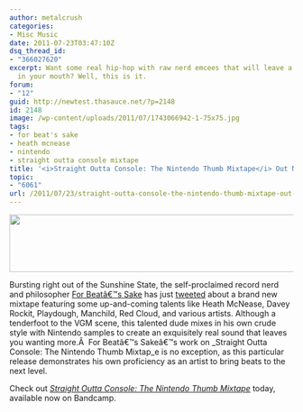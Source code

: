 ```yaml
---
author: metalcrush
categories:
- Misc Music
date: 2011-07-23T03:47:10Z
dsq_thread_id:
- "366027620"
excerpt: Want some real hip-hop with raw nerd emcees that will leave a good taste
  in your mouth? Well, this is it.
forum:
- "12"
guid: http://newtest.thasauce.net/?p=2148
id: 2148
image: /wp-content/uploads/2011/07/1743066942-1-75x75.jpg
tags:
- for beat's sake
- heath mcnease
- nintendo
- straight outta console mixtape
title: '<i>Straight Outta Console: The Nintendo Thumb Mixtape</i> Out Now!'
topic:
- "6061"
url: /2011/07/23/straight-outta-console-the-nintendo-thumb-mixtape-out-now/
---
```


[<img class="aligncenter size-full wp-image-2149" title="fbs_banner" src="http://thasauce.net/wp-content/uploads/2011/07/fbs_banner.png" alt="" width="550" height="102" srcset="http://thasauce.net/wp-content/uploads/2011/07/fbs_banner.png 550w, http://thasauce.net/wp-content/uploads/2011/07/fbs_banner-300x55.png 300w, http://thasauce.net/wp-content/uploads/2011/07/fbs_banner-75x13.png 75w" sizes="(max-width: 550px) 100vw, 550px" />](http://thasauce.net/wp-content/uploads/2011/07/fbs_banner.png)

Bursting right out of the Sunshine State, the self-proclaimed record nerd and philosopher [For Beatâ€™s Sake](http://www.soundclick.com/bands/default.cfm?bandID=401552) has just [tweeted](http://twitter.com/#!/forbeatssake/status/89524798178328577) about a brand new mixtape featuring some up-and-coming talents like Heath McNease, Davey Rockit, Playdough, Manchild, Red Cloud, and various artists. Although a tenderfoot to the VGM scene, this talented dude mixes in his own crude style with Nintendo samples to create an exquisitely real sound that leaves you wanting more.Â  For Beatâ€™s Sakeâ€™s work on _Straight Outta Console: The Nintendo Thumb Mixtap_e is no exception, as this particular release demonstrates his own proficiency as an artist to bring beats to the next level.

Check out _[Straight Outta Console: The Nintendo Thumb Mixtape](http://heathmcnease.bandcamp.com/)_ today, available now on Bandcamp.